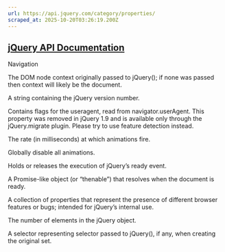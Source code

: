 ```yaml
---
url: https://api.jquery.com/category/properties/
scraped_at: 2025-10-20T03:26:19.200Z
---
```


## [jQuery API Documentation](https://jquery.com/ "jQuery API Documentation")

Navigation

The DOM node context originally passed to jQuery(); if none was passed then context will likely be the document.

A string containing the jQuery version number.

Contains flags for the useragent, read from navigator.userAgent. This property was removed in jQuery 1.9 and is available only through the jQuery.migrate plugin. Please try to use feature detection instead.

The rate (in milliseconds) at which animations fire.

Globally disable all animations.

Holds or releases the execution of jQuery’s ready event.

A Promise-like object (or “thenable”) that resolves when the document is ready.

A collection of properties that represent the presence of different browser features or bugs; intended for jQuery’s internal use.

The number of elements in the jQuery object.

A selector representing selector passed to jQuery(), if any, when creating the original set.